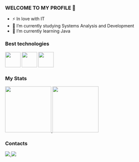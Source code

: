 ### WELCOME TO MY PROFILE 👋

- ⚡ In love with IT
- 🔭 I’m currently studying Systems Analysis and Development
- 🌱 I’m currently learning Java

### Best technologies

<div>
            <img src="https://cdn.jsdelivr.net/gh/devicons/devicon/icons/html5/html5-original.svg" width="50"/>            
            <img src="https://cdn.jsdelivr.net/gh/devicons/devicon/icons/css3/css3-original.svg" width="50"/>          
            <img src="https://cdn.jsdelivr.net/gh/devicons/devicon/icons/java/java-original.svg" width="50"/>         
</div>           
          
### My Stats
<div>
  <a href="https://github.com/nesantana">
    <img height="150em" src="https://github-readme-stats.vercel.app/api/top-langs/?username=vinnybrites&layout=compact&langs_count=7&theme=dark"/>
    <img height="150em" src="https://github-readme-stats.vercel.app/api?username=vinnybrites&show_icons=true&theme=dark&include_all_commits=true&count_private=true"/>
  </a>
</div>

### Contacts
<div>
   <a href="https://www.linkedin.com/in/vinnybrites/">
     <img src="https://img.shields.io/badge/LinkedIn-0077B5?style=for-the-badge&logo=linkedin&logoColor=white" />
   </a>
   <a href="mailto:vinnybrites@gmail.com">
     <img src="https://img.shields.io/badge/Gmail-D14836?style=for-the-badge&logo=gmail&logoColor=white" />
   </a>
</div>

